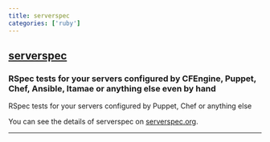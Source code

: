 ```yaml
---
title: serverspec
categories: ['ruby']
---
```

## [serverspec](https://github.com/mizzy/serverspec)

### RSpec tests for your servers configured by CFEngine, Puppet, Chef, Ansible, Itamae or anything else even by hand


RSpec tests for your servers configured by Puppet, Chef or anything else

You can see the details of serverspec on [serverspec.org](http://serverspec.org/).

----
